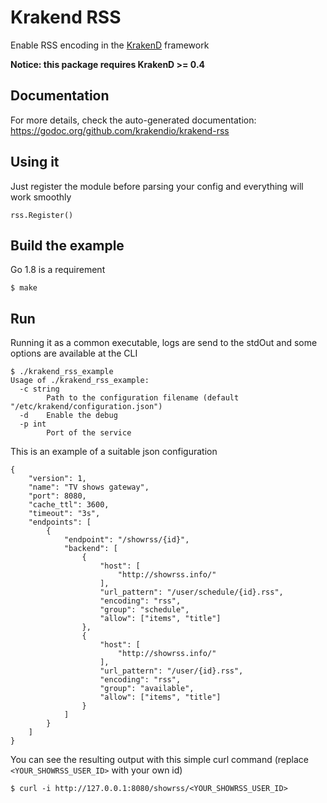 Krakend RSS
====

Enable RSS encoding in the [KrakenD](github.com/devopsfaith/krakend) framework

**Notice: this package requires KrakenD >= 0.4**

## Documentation

For more details, check the auto-generated documentation: https://godoc.org/github.com/krakendio/krakend-rss

## Using it

Just register the module before parsing your config and everything will work smoothly

	rss.Register()

## Build the example

Go 1.8 is a requirement

	$ make

## Run

Running it as a common executable, logs are send to the stdOut and some options are available at the CLI

	$ ./krakend_rss_example
	Usage of ./krakend_rss_example:
	  -c string
	    	Path to the configuration filename (default "/etc/krakend/configuration.json")
	  -d	Enable the debug
	  -p int
	    	Port of the service

This is an example of a suitable json configuration

	{
	    "version": 1,
	    "name": "TV shows gateway",
	    "port": 8080,
	    "cache_ttl": 3600,
	    "timeout": "3s",
	    "endpoints": [
	        {
	            "endpoint": "/showrss/{id}",
	            "backend": [
	                {
	                    "host": [
	                        "http://showrss.info/"
	                    ],
	                    "url_pattern": "/user/schedule/{id}.rss",
	                    "encoding": "rss",
	                    "group": "schedule",
	                    "allow": ["items", "title"]
	                },
	                {
	                    "host": [
	                        "http://showrss.info/"
	                    ],
	                    "url_pattern": "/user/{id}.rss",
	                    "encoding": "rss",
	                    "group": "available",
	                    "allow": ["items", "title"]
	                }
	            ]
	        }
	    ]
	}

You can see the resulting output with this simple curl command (replace `<YOUR_SHOWRSS_USER_ID>` with your own id)

	$ curl -i http://127.0.0.1:8080/showrss/<YOUR_SHOWRSS_USER_ID>